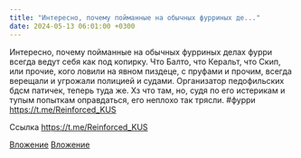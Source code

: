 ```yaml
---
title: "Интересно, почему пойманные на обычных фурриных де..."
date: 2024-05-13 06:01:00 +0300
---
```


Интересно, почему пойманные на обычных фурриных делах фурри всегда ведут себя как под копирку. Что Балто, что Керальт, что Скип, или прочие, кого ловили на явном пиздеце, с пруфами и прочим, всегда верещали и угрожали полицией и судами.
Организатор педофильских бдсм патичек, теперь туда же. Хз что там, но, судя по его истерикам и тупым попыткам оправдаться, его неплохо так трясли.
#фурри
https://t.me/Reinforced_KUS

Ссылка
https://t.me/Reinforced_KUS

[Вложение](https://vk.com/photo41076938_457250728)
[Вложение](https://t.me/Reinforced_KUS)
